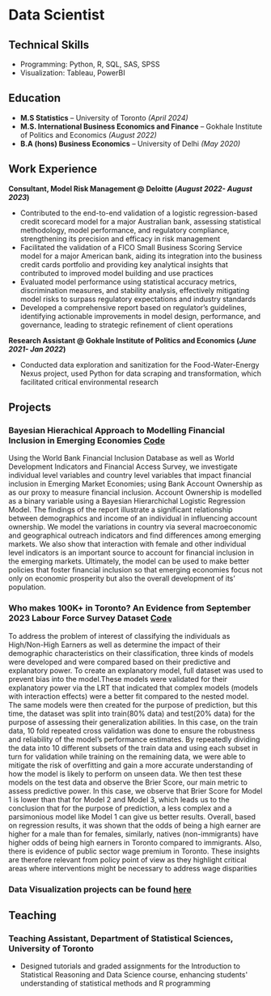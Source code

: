 <link rel="stylesheet" href="additional.css">

# Data Scientist

## Technical Skills
- Programming: Python, R, SQL, SAS, SPSS
- Visualization: Tableau, PowerBI

## Education

<ul>
  <li><strong>M.S Statistics</strong> – University of Toronto <em>(April 2024)</em></li>
  <li><strong>M.S. International Business Economics and Finance</strong> – Gokhale Institute of Politics and Economics <em>(August 2022)</em></li>
  <li><strong>B.A (hons) Business Economics</strong> – University of Delhi <em>(May 2020)</em></li>
</ul>


## Work Experience
**Consultant, Model Risk Management @ Deloitte (_August 2022- August 2023_)**
- Contributed to the end-to-end validation of a logistic regression-based credit scorecard model for a major Australian bank, assessing statistical methodology, model performance, and regulatory compliance, strengthening its precision and efficacy in risk management
- Facilitated the validation of a FICO Small Business Scoring Service model for a major American bank, aiding its integration into the business credit cards portfolio and providing key analytical insights that contributed to improved model building and use practices
- Evaluated model performance using statistical accuracy metrics, discrimination measures, and stability analysis, effectively mitigating model risks to surpass regulatory expectations and industry standards
- Developed a comprehensive report based on regulator’s guidelines, identifying actionable improvements in model design, performance, and governance, leading to strategic refinement of client operations

**Research Assistant @ Gokhale Institute of Politics and Economics (_June 2021- Jan 2022_)**
- Conducted data exploration and sanitization for the Food-Water-Energy Nexus project, used Python for data scraping and transformation, which facilitated critical environmental research

## Projects
### Bayesian Hierachical Approach to Modelling Financial Inclusion in Emerging Economies [Code](https://github.com/gnewatia/Financial-Inclusion-Prediction/blob/main/STA2201_finalreport.Rmd)

Using the World Bank Financial Inclusion Database as
well as World Development Indicators and Financial Access Survey, we investigate
individual level variables and country level variables that impact financial inclusion
in Emerging Market Economies; using Bank Account Ownership as as our proxy to
measure financial inclusion. Account Ownership is modelled as a binary variable using
a Bayesian Hierarchichal Logistic Regression Model. The findings of the report
illustrate a significant relationship between demographics and income of an individual
in influencing account ownership. We model the variations in country via several
macroeconomic and geographical outreach indicators and find differences among
emerging markets. We also show that interaction with female and other individual
level indicators is an important source to account for financial inclusion in the emerging
markets. Ultimately, the model can be used to make better policies that foster
financial inclusion so that emerging economies focus not only on economic prosperity
but also the overall development of its’ population.

### Who makes 100K+ in Toronto? An Evidence from September 2023 Labour Force Survey Dataset [Code](https://github.com/gnewatia/Toronto-Wages-Modelling/blob/main/Toronto%20Wage%20Modelling.Rmd)

To address the problem of interest of classifying the individuals as High/Non-High Earners
as well as determine the impact of their demographic characteristics on their classification,
three kinds of models were developed and were compared based on their predictive and
explanatory power. To create an explanatory model, full dataset was used to prevent bias into the model.These
models were validated for their explanatory power via the LRT that indicated that complex
models (models with interaction effects) were a better fit compared to the nested
model. The same models were then created for the purpose of prediction, but this time,
the dataset was split into train(80% data) and test(20% data) for the purpose of assessing
their generalization abilities. In this case, on the train data, 10 fold repeated cross
validation was done to ensure the robustness and reliability of the model’s performance
estimates. By repeatedly dividing the data into 10 different subsets of the train data and
using each subset in turn for validation while training on the remaining data, we were
able to mitigate the risk of overfitting and gain a more accurate understanding of how
the model is likely to perform on unseen data. We then test these models on the test
data and observe the Brier Score, our main metric to assess predictive power. In this case, we
observe that Brier Score for Model 1 is lower than that for Model 2 and Model 3, which leads us
to the conclusion that for the purpose of prediction, a less complex and a parsimonious
model like Model 1 can give us better results. Overall, based on regression results, it was shown that the odds of being a
high earner are higher for a male than for females, similarly, natives (non-immigrants)
have higher odds of being high earners in Toronto compared to immigrants. Also, there is
evidence of public sector wage premium in Toronto. These insights are therefore relevant
from policy point of view as they highlight critical areas where interventions might be
necessary to address wage disparities

### Data Visualization projects can be found [here](https://public.tableau.com/app/profile/gaurja.newatia/vizzes)

## Teaching
### Teaching Assistant, Department of Statistical Sciences, University of Toronto
- Designed tutorials and graded assignments for the Introduction to Statistical Reasoning and Data Science course, enhancing students' understanding of statistical methods and R programming




